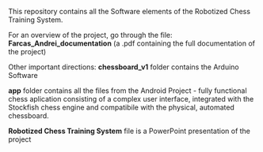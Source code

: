 This repository contains all the Software elements of the Robotized Chess Training System.

For an overview of the project, go through the file: **Farcas_Andrei_documentation** (a .pdf containing the full documentation of the project)

Other important directions:
**chessboard_v1** folder contains the Arduino Software 

**app** folder contains all the files from the Android Project - fully functional chess aplication consisting of a complex user interface, 
integrated with the Stockfish chess engine and compatibile with the physical, automated chessboard.

**Robotized Chess Training System** file is a PowerPoint presentation of the project
